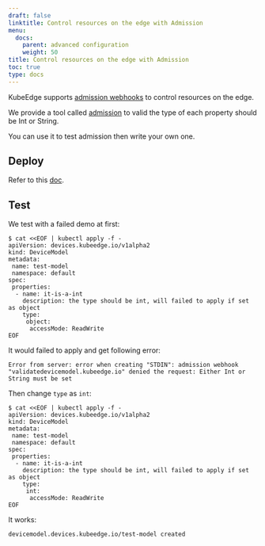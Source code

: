 ```yaml
---
draft: false
linktitle: Control resources on the edge with Admission
menu:
  docs:
    parent: advanced configuration
    weight: 50
title: Control resources on the edge with Admission
toc: true
type: docs
---
```


KubeEdge supports [admission webhooks](https://kubernetes.io/docs/reference/access-authn-authz/extensible-admission-controllers/#what-are-admission-webhooks) to control resources on the edge.

We provide a tool called [admission](https://github.com/kubeedge/kubeedge/tree/master/cloud/cmd/admission) to valid the type of each property should be Int or String.

You can use it to test admission then write your own one.

## Deploy

Refer to this [doc](https://github.com/kubeedge/kubeedge/tree/master/build/admission).

## Test

We test with a failed demo at first:

```
$ cat <<EOF | kubectl apply -f -
apiVersion: devices.kubeedge.io/v1alpha2
kind: DeviceModel
metadata:
 name: test-model
 namespace: default
spec:
 properties:
  - name: it-is-a-int
    description: the type should be int, will failed to apply if set as object
    type:
     object:
      accessMode: ReadWrite
EOF
```

It would failed to apply and get following error:
```
Error from server: error when creating "STDIN": admission webhook "validatedevicemodel.kubeedge.io" denied the request: Either Int or String must be set
```

Then change `type` as `int`:

```
$ cat <<EOF | kubectl apply -f -
apiVersion: devices.kubeedge.io/v1alpha2
kind: DeviceModel
metadata:
 name: test-model
 namespace: default
spec:
 properties:
  - name: it-is-a-int
    description: the type should be int, will failed to apply if set as object
    type:
     int:
      accessMode: ReadWrite
EOF
```

It works:

```
devicemodel.devices.kubeedge.io/test-model created
```
